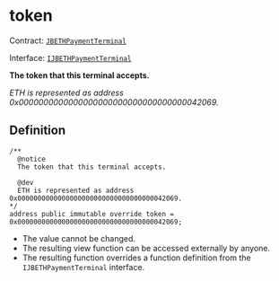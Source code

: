 # token

Contract: [`JBETHPaymentTerminal`](../)​‌

Interface: [`IJBETHPaymentTerminal`](../../../../../protocol/interfaces/ijbethterminalof.md)

**The token that this terminal accepts.**

_ETH is represented as address 0x0000000000000000000000000000000000042069._

## Definition

```solidity
/** 
  @notice 
  The token that this terminal accepts. 

  @dev
  ETH is represented as address 0x0000000000000000000000000000000000042069.
*/
address public immutable override token = 0x0000000000000000000000000000000000042069;
```

* The value cannot be changed.
* The resulting view function can be accessed externally by anyone.
* The resulting function overrides a function definition from the `IJBETHPaymentTerminal` interface.

